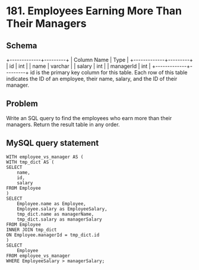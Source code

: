 # 181. Employees Earning More Than Their Managers

## Schema
+-------------+---------+
| Column Name | Type    |
+-------------+---------+
| id          | int     |
| name        | varchar |
| salary      | int     |
| managerId   | int     |
+-------------+---------+
id is the primary key column for this table.
Each row of this table indicates the ID of an employee, their name, salary, and the ID of their manager.

## Problem
Write an SQL query to find the employees who earn more than their managers. Return the result table in any order.

## MySQL query statement

    WITH employee_vs_manager AS (
    WITH tmp_dict AS (
    SELECT 
        name,
        id,
        salary
    FROM Employee
    )
    SELECT
        Employee.name as Employee,
        Employee.salary as EmployeeSalary,
        tmp_dict.name as managerName,
        tmp_dict.salary as managerSalary
    FROM Employee
    INNER JOIN tmp_dict
    ON Employee.managerId = tmp_dict.id
    )
    SELECT 
        Employee
    FROM employee_vs_manager
    WHERE EmployeeSalary > managerSalary;